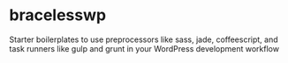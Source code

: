 # bracelesswp
Starter boilerplates to use preprocessors like sass, jade, coffeescript, and task runners like gulp and grunt in your WordPress development workflow
